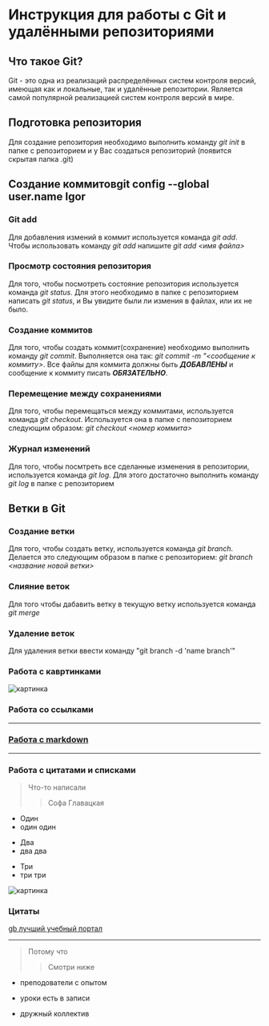 # Инструкция для работы с Git и удалёнными репозиториями

## Что такое Git?
Git - это одна из реализаций распределённых систем контроля версий, имеющая как и локальные, так и удалённые репозитории. Является самой популярной реализацией систем контроля версий в мире.
## Подготовка репозитория
Для создание репозитория необходимо выполнить команду *git init*  в папке с репозиторием и у Вас создаться репозиторий (появится скрытая папка .git)

## Создание коммитовgit config --global user.name Igor

### Git add
Для добавления измений в коммит используется команда *git add*. Чтобы использовать команду *git add* напишите *git add <имя файла>*

### Просмотр состояния репозитория
Для того, чтобы посмотреть состояние репозитория используется команда *git status*. Для этого необходимо в папке с репозиторием написать *git status*, и Вы увидите были ли измения в файлах, или их не было.

### Создание коммитов
Для того, чтобы создать коммит(сохранение) необходимо выполнить команду *git commit*. Выполняется она так: *git commit -m "<сообщение к коммиту>*. Все файлы для коммита должны быть ***ДОБАВЛЕНЫ*** и сообщение к коммиту писать ***ОБЯЗАТЕЛЬНО***.

### Перемещение между сохранениями
Для того, чтобы перемещаться между коммитами, используется команда *git checkout*. Используется она в папке с пепозиторием следующим образом: *git checkout <номер коммита>*


### Журнал изменений

Для того, чтобы посмтреть все сделанные изменения в репозитории, используется команда *git log*. Для этого достаточно выполнить команду *git log* в папке с репозиторием
## Ветки в Git

### Создание ветки

Для того, чтобы создать ветку, используется команда *git branch*. Делается это следующим образом в папке с репозиторием: *git branch <название новой ветки>*

### Слияние веток

Для того чтобы дабавить ветку в текущую ветку используется команда *git merge <name branch>*

### Удаление веток
Для удаления ветки ввести команду "git branch -d 'name branch'"

### Работа с кавртинками

![картинка](https://cdnn21.img.ria.ru/images/148839/96/1488399659_0:0:960:960_600x0_80_0_1_00aba03561b0410be7ca635161147608.jpg.webp)

### Работа со ссылками 


---


### [Работа с markdown](https://texterra.ru/blog/ischerpyvayushchaya-shpargalka-po-sintaksisu-razmetki-markdown-na-zametku-avtoram-veb-razrabotchikam.html )

---

### Работа с цитатами и списками

> Что-то написали
>>  Софа Главацкая

* Один
* один один 
- Два 
- два два 
+ Три
+ три три  

 
![картинка](https://irinafridrikh.ru/wp-content/uploads/2021/07/4-1.png ) 

### Цитаты
[gb лучший учебный портал](https://gb.ru/sale?utm_source=yandex&utm_medium=cpc&utm_campaign=8500_geekbrains_yandex_cpc_poisk_sale_ru_brand_gb_87064283&utm_content=adg_5185467419%7Cad_14047541533%7Cph_44544023055%7Ckey_geekbrains%7Cdev_desktop%7Cpst_premium_1%7Crgnid_172_Уфа%7Cplacement_none%7Ccreative_%7Bcreative_name%7D&utm_term=geekbrains&etext=&yclid=3156590298098637084) 

---

> Потому что
>> Смотри ниже

* преподователи с опытом
+ уроки есть в записи
- дружный коллектив




